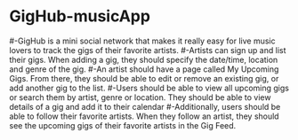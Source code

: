 # GigHub-musicApp
#-GigHub is a mini social network that makes it really easy
for live music lovers to track the gigs of their favorite
artists.
#-Artists can sign up and list their gigs. When adding a gig,
they should specify the date/time, location and genre of
the gig.
#-An artist should have a page called My Upcoming Gigs.
From there, they should be able to edit or remove an
existing gig, or add another gig to the list.
#-Users should be able to view all upcoming gigs or search
them by artist, genre or location. They should be able to
view details of a gig and add it to their calendar
#-Additionally, users should be able to follow their favorite
artists. When they follow an artist, they should see the
upcoming gigs of their favorite artists in the Gig Feed.
